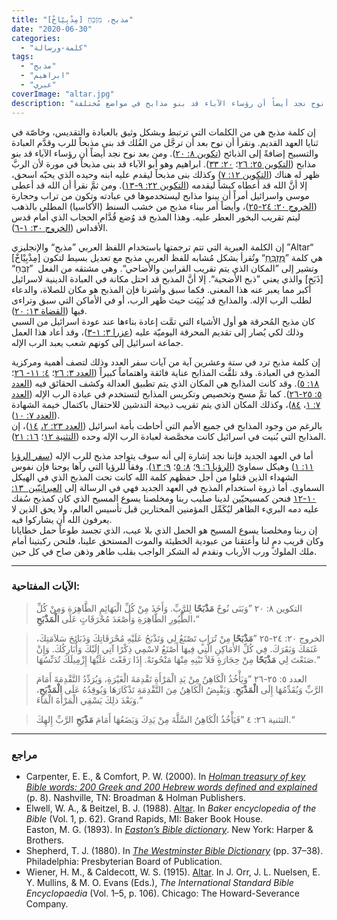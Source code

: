 ```yaml
---
title: "مذبح، מִזְבֵּחַ [مِذْبِيْاخْ]"
date: "2020-06-30"
categories:
  - "كلمة-ورسالة"
tags:
  - "مذبح"
  - "ابراهيم"
  - "عبري"
coverImage: "altar.jpg"
description: "إن كلمة مذبح هي من الكلمات التي ترتبط وبشكل وثيق بالعبادة والتقديس، وخاصّة في ثنايا العهد القديم. ونقرأ أن نوح بعد أن ترجَّل من الفُلك قد بنى مذبحاً للرب وقدَّم العبادة والتسبيح إضافةً إلى الذبائح . ومن بعد نوح نجد أيضاً أن رؤساء الآباء قد بنو مذابح في مواضع مُختلفة."
---
```


إن كلمة مذبح هي من الكلمات التي ترتبط وبشكل وثيق بالعبادة والتقديس، وخاصّة في ثنايا العهد القديم. ونقرأ أن نوح بعد أن ترجَّل من الفُلك قد بنى مذبحاً للرب وقدَّم العبادة والتسبيح إضافةً إلى الذبائح ([تكوين ٨: ٢٠](https://biblia.com/books/ar-vandyke/Ge20.33)). ومن بعد نوح نجد أيضاً أن رؤساء الآباء قد بنو مذابح ([التكوين ٢٥: ٢٦](https://biblia.com/books/ar-vandyke/Ge26.26)؛ [٢٠: ٣٣](https://biblia.com/books/ar-vandyke/Ge20.33)). ابراهيم وهو أبو الآباء قد بنى مذبحاً في مورة لأن الربَّ ظهر له هناك ([التكوين ١٢: ٧](https://biblia.com/books/ar-vandyke/Ge12.7)) وكذلك بنى مذبحاً ليقدم عليه ابنه وحيده الذي يحبّه اسحق، إلا أنَّ الله قد أعطاه كبشاً ليقدمه ([التكوين ٢٢: ٩-١٣](https://biblia.com/books/ar-vandyke/Ge22.9-13)). ومن ثمَّ نقرأ أن الله قد أعطى موسى واسرائيل أمراً أن يبنوا مذابح ليستخدموها في عبادته وتكون من تراب وحجارة ([الخروج ٢٠: ٢٤-٢٥](https://biblia.com/books/ar-vandyke/ex20.24-25))، وأيضاً أمر ببناء مذبح من خشب السنط (الأكاسيا) المطلي بالذهب ليتم تقريب البخور العطر عليه. وهذا المذبح قد وُضع قُدَّام الحجاب الذي أمام قدس الأقداس ([الخروج ٣٠: ١-٦](https://biblia.com/books/ar-vandyke/Ex30.1-6)).

إن الكلمة العبرية التي تتم ترجمتها باستخدام اللفظ العربي ”مذبح“ والإنجليزي ”Altar“ هي كلمة ”[מִזְבֵּחַ](https://www.blueletterbible.org/lang/lexicon/lexicon.cfm?Strongs=H4196&t=KJV)“ وتُقرأ بشكل مُشابه للفظ العربي مذبح مع تعديل بسيط لتكون \[مِذْبِيْاخْ\] وتشير إلى ”المكان الذي يتم تقريب القرابين والأضاحي“. وهي مشتقه من الفعل  ”זְבֵּחַ“ \[ذَبَخ\] والذي يعني ”ذبح الأضحية“. إلا أنَّ المذبح قد احتل مكانة في العبادة الدينية لاسرائيل أكبر مما يعبر عنه هذا المعنى. فكما سبق وأشرنا فإن المذبح هو مكان للصلاة، والدعاء لطلب الرب الإله. والمذابح قد بُنِيَت حيث ظهر الرب، أو في الأماكن التي سبق وتراءى فيها ([القضاة ١٣: ٢٠](https://biblia.com/books/ar-vandyke/Jdg13.20)).  
كان مذبح المُحرقة هو أول الأشياء التي تمَّت إعادة بناءها عند عودة اسرائيل من السبي وذلك لكي يُصار إلى تقديم المحرقة اليوميّة عليه ([عزرا ٣: ١-٣](https://biblia.com/books/ar-vandyke/ezr3.1-3))، وقد أعاد هذا العمل جماعة اسرائيل إلى كونهم شعب يعبد الرب الإله.

إن كلمة مذبح ترد في ستة وعشرين آية من آيات سفر العدد وذلك لتصف أهمية ومركزية المذبح في العبادة. وقد تلقَّت المذابح عناية فائقة واهتماماً كبيراً ([العدد ٣: ٢٦](https://biblia.com/books/ar-vandyke/num3.26)؛ [٤: ١١- ٢٦](https://biblia.com/books/ar-vandyke/num4.11-26)؛ [١٨: ٥](https://biblia.com/books/ar-vandyke/num18.5)). وقد كانت المذابح هي المكان الذي يتم تطبيق العدالة وكشف الحقائق فيه ([العدد ٥: ٢٥-٢٦](https://biblia.com/books/ar-vandyke/num5.25-26)). كما تمَّ مسح وتخصيص وتكريس المذابح لتستخدم في عبادة الرب الإله ([العدد ٧: ١](https://biblia.com/books/ar-vandyke/num7.1)، [٨٤](https://biblia.com/books/ar-vandyke/nu7.84))، وكذلك المكان الذي يتم تقريب ذبيحة التدشين للاحتفال باكتمال خيمة الشهادة ([العدد ٧: ١٠](https://biblia.com/books/ar-vandyke/num7.10)).  
بالرغم من وجود المذابح في جميع الأمم التي أحاطت بأمة اسرائيل ([العدد ٢٣: ٢،](https://biblia.com/books/ar-vandyke/num22.2) [١٤](https://biblia.com/books/ar-vandyke/num22.14))، إن المذابح التي بُنيت في اسرائيل كانت مخصَّصة لعبادة الرب الإله وحده ([التثنية ١٢](https://biblia.com/books/ar-vandyke/deu12)؛ [١٦: ٢١](https://biblia.com/books/ar-vandyke/deu16.21)).

أما في العهد الجديد فإننا نجد إشارة إلى أنه سوف يتواجد مذبح للرب الإله ([سفر الرؤيا ١١: ١](https://biblia.com/books/ar-vandyke/rev11.1)) وهيكل سماويّ ([الرؤيا ٦: ٩](https://biblia.com/books/ar-vandyke/rev6.9)؛ [٨: ٥](https://biblia.com/books/ar-vandyke/rev8.5)؛ [٩: ١٣](https://biblia.com/books/ar-vandyke/rev9.13)). وفقاً للرؤيا التي رآها يوحنا فإن نفوس الشهداء الذين قتلوا من أجل حفظهم كلمة الله كانت تحت المذبح الذي في الهيكل السماوي. أما ذروة استخدام المذبح في العهد الجديد فهي في الرسالة إلى [العبرانيّين  ١٣: ١٠-١٢](https://biblia.com/books/ar-vandyke/heb13.10-13) فنحن كمسيحيّين لدينا صليب ربنا ومخلصنا يسوع المسيح الذي كان كمذبح سُفك عليه دمه البريء الطاهر ليُكَمِّل المؤمنين المختارين قبل تأسيس العالم، ولا يحق الذين لا يعرفون الله أن يشاركوا فيه.   
إن ربنا ومخلصنا يسوع المسيح هو الحمل الذي بلا عيب، الذي تجسد طوعاً حمل خطايانا وكان قريب دمٍ لنا وأعتقنا من عبودية الخطيئة والموت المستحق علينا، فلنحن ركبتينا أمام ملك الملوك ورب الأرباب ونقدم له الشكر الواجب بقلب طاهر وذهن صاح في كل حين.

---

### الآيات المفتاحية:

> التكوين ٨: ٢٠ ”وَبَنَى نُوحٌ **مَذْبَحًا** لِلرَّبِّ. وَأَخَذَ مِنْ كُلِّ الْبَهَائِمِ الطَّاهِرَةِ وَمِنْ كُلِّ الطُّيُورِ الطَّاهِرَةِ وَأَصْعَدَ مُحْرَقَاتٍ عَلَى **الْمَذْبَحِ**،“

> الخروج ٢٠: ٢٤-٢٥ ”**مَذْبَحًا** مِنْ تُرَابٍ تَصْنَعُ لِي وَتَذْبَحُ عَلَيْهِ مُحْرَقَاتِكَ وَذَبَائِحَ سَلاَمَتِكَ، غَنَمَكَ وَبَقَرَكَ. فِي كُلِّ الأَمَاكِنِ الَّتِي فِيهَا أَصْنَعُ لاسْمِي ذِكْرًا آتِي إِلَيْكَ وَأُبَارِكُكَ. وَإِنْ صَنَعْتَ لِي **مَذْبَحًا** مِنْ حِجَارَةٍ فَلاَ تَبْنِهِ مِنْهَا مَنْحُوتَةً. إِذَا رَفَعْتَ عَلَيْهَا إِزْمِيلَكَ تُدَنِّسُهَا.“

> العدد ٥: ٢٥-٢٦ ”وَيَأْخُذُ الْكَاهِنُ مِنْ يَدِ الْمَرْأَةِ تَقْدِمَةَ الْغَيْرَةِ، وَيُرَدِّدُ التَّقْدِمَةَ أَمَامَ الرَّبِّ وَيُقَدِّمُهَا إِلَى **الْمَذْبَحِ**. وَيَقْبِضُ الْكَاهِنُ مِنَ التَّقْدِمَةِ تَذْكَارَهَا وَيُوقِدُهُ عَلَى **الْمَذْبَحِ**، وَبَعْدَ ذلِكَ يَسْقِي الْمَرْأَةَ الْمَاءَ.“

> التثنية ٢٦: ٤ ”فَيَأْخُذُ الْكَاهِنُ السَّلَّةَ مِنْ يَدِكَ وَيَضَعُهَا أَمَامَ **مَذْبَحِ** الرَّبِّ إِلهِكَ.“

---

### مراجع

- Carpenter, E. E., & Comfort, P. W. (2000). In [_Holman treasury of key Bible words: 200 Greek and 200 Hebrew words defined and explained_](https://ref.ly/logosres/hlmnkybblwds?ref=Page.p+8) (p. 8). Nashville, TN: Broadman & Holman Publishers.
- Elwell, W. A., & Beitzel, B. J. (1988). [Altar](https://ref.ly/logosres/bkrencbib?ref=Page.p+62&off=973). In _Baker encyclopedia of the Bible_ (Vol. 1, p. 62). Grand Rapids, MI: Baker Book House.  
  Easton, M. G. (1893). In [_Easton’s Bible dictionary_](https://ref.ly/logosres/eastons?hw=Altar). New York: Harper & Brothers.
- Shepherd, T. J. (1880). In [_The Westminster Bible Dictionary_](https://ref.ly/logosres/wstmnstrbbldict?ref=Page.p+37&off=2626) (pp. 37–38). Philadelphia: Presbyterian Board of Publication.
- Wiener, H. M., & Caldecott, W. S. (1915). [Altar](https://ref.ly/logosres/intlbbldict1915?ref=Page.p+106&off=5068). In J. Orr, J. L. Nuelsen, E. Y. Mullins, & M. O. Evans (Eds.), _The International Standard Bible Encyclopaedia_ (Vol. 1–5, p. 106). Chicago: The Howard-Severance Company.

